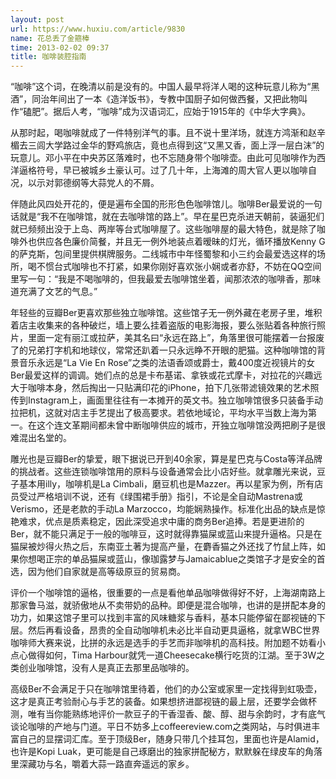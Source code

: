 ```yaml
---
layout: post
url: https://www.huxiu.com/article/9830
name: 花总丢了金箍棒
time: 2013-02-02 09:37
title: 咖啡装腔指南
---
```

“咖啡”这个词，在晚清以前是没有的。中国人最早将洋人喝的这种玩意儿称为“黑酒”，同治年间出了一本《造洋饭书》，专教中国厨子如何做西餐，又把此物叫作“磕肥”。据后人考，“咖啡”成为汉语词汇，应始于1915年的《中华大字典》。

从那时起，喝咖啡就成了一件特别洋气的事。且不说十里洋场，就连方鸿渐和赵辛楣去三闾大学路过金华的野鸡旅店，竟也点得到这“又黑又香，面上浮一层白沫”的玩意儿。邓小平在中央苏区落难时，也不忘随身带个咖啡壶。由此可见咖啡作为西洋逼格符号，早已被城乡土豪认可。过了几十年，上海滩的周大官人更以咖啡自况，以示对郭德纲等大蒜党人的不屑。

伴随此风四处开花的，便是遍布全国的形形色色咖啡馆儿。咖啡Ber最爱说的一句话就是“我不在咖啡馆，就在去咖啡馆的路上”。早在星巴克杀进天朝前，装逼犯们就已频频出没于上岛、两岸等台式咖啡屋了。这些咖啡屋的最大特色，就是除了咖啡外也供应各色廉价简餐，并且无一例外地装点着暧昧的灯光，循环播放Kenny G的萨克斯，包间里提供棋牌服务。二线城市中年怪蜀黎和小三约会最爱选这样的场所，喝不惯台式咖啡也不打紧，如果你刚好喜欢张小娴或者亦舒，不妨在QQ空间里写一句：“我是不喝咖啡的，但我最爱去咖啡馆坐着，闻那浓浓的咖啡香，那味道充满了文艺的气息。”

年轻些的豆瓣Ber更喜欢那些独立咖啡馆。这些馆子无一例外藏在老房子里，堆积着店主收集来的各种破烂，墙上要么挂着盗版的电影海报，要么张贴着各种旅行照片，里面一定有丽江或拉萨，美其名曰“永远在路上”，角落里很可能摆着一台报废了的兄弟打字机和地球仪，常常还趴着一只永远睁不开眼的肥猫。这种咖啡馆的背景音乐永远是“La Vie En Rose”之类的法语香颂或爵士，戴400度近视镜片的女Ber最爱这样的调调。她们点的总是卡布基诺、拿铁或花式摩卡，对拉花的兴趣远大于咖啡本身，然后掏出一只贴满印花的iPhone，拍下几张带滤镜效果的艺术照传到Instagram上，画面里往往有一本摊开的英文书。独立咖啡馆很多只装备手动拉把机，这就对店主手艺提出了极高要求。若依地域论，平均水平当数上海为第一。在这个连文革期间都未曾中断咖啡供应的城市，开独立咖啡馆没两把刷子是很难混出名堂的。

雕光也是豆瓣Ber的挚爱，眼下据说已开到40余家，算是星巴克与Costa等洋品牌的挑战者。这些连锁咖啡馆用的原料与设备通常会比小店好些。就拿雕光来说，豆子基本用illy，咖啡机是La Cimbali，磨豆机也是Mazzer。再以星家为例，所有店员受过严格培训不说，还有《绿围裙手册》指引，不论是全自动Mastrena或Verismo，还是老款的手动La Marzocco，均能娴熟操作。标准化出品的缺点是惊艳难求，优点是质素稳定，因此深受追求中庸的商务Ber追捧。若是更进阶的Ber，就不能只满足于一般的咖啡豆，这时就得靠猫屎或蓝山来提升逼格。只是在猫屎被炒得火热之后，东南亚土著为提高产量，在麝香猫之外还找了竹鼠上阵，如果你想喝正宗的单品猫屎或蓝山，像珈露梦与Jamaicablue之类馆子才是安全的首选，因为他们自家就是高等级原豆的贸易商。

评价一个咖啡馆的逼格，很重要的一点是看他单品咖啡做得好不好，上海湖南路上那家鲁马滋，就骄傲地从不卖带奶的品种。即便是混合咖啡，也讲的是拼配本身的功力，如果这馆子里可以找到丰富的风味糖浆与香料，基本只能停留在鄙视链的下层。然后再看设备，昂贵的全自动咖啡机未必比半自动更具逼格，就拿WBC世界咖啡师大赛来说，比拼的永远是选手的手艺而非咖啡机的高科技。附加题不妨看小点心做得如何，Tima Harbour就凭一道Cheesecake横行吃货的江湖。至于3W之类创业咖啡馆，没有人是真正去那里品咖啡的。

高级Ber不会满足于只在咖啡馆里待着，他们的办公室或家里一定找得到虹吸壶，这才是真正考验耐心与手艺的装备。如果想挤进鄙视链的最上层，还要学会做杯测，唯有当你能熟练地评价一款豆子的干香湿香、酸、醇、甜与余韵时，才有底气谈论咖啡的产地与门道。平日不妨多上coffeereview.com之类网站，与时俱进丰富自己的显摆词汇库。至于顶级Ber，随身只带几个挂耳包，里面也许是Alamid，也许是Kopi Luak，更可能是自己琢磨出的独家拼配秘方，默默躲在绿皮车的角落里深藏功与名，嚼着大蒜一路直奔遥远的家乡。


